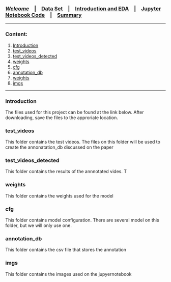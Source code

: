 

### [**_Welcome_**](readme.md)&emsp;|&emsp;[Data Set](data-set.md)&emsp;|&emsp;[Introduction and EDA](eda.md)&emsp;|&emsp;[Jupyter Notebook Code](YOLOv3.ipynb)&emsp;|&emsp;[Summary](summary.md)
<HR>

### Content:
1. [Introduction](#introduction)
2. [test_videos](#test_videos)
3. [test_videos_detected](#test_videos_detected)
4. [weights](#weights)
5. [cfg](#cfg)
6. [annotation_db](#annotation_db)
7. [weights](#weights)
8. [imgs](#imgs)

<HR>

### Introduction

The files used for this project can be found at the link below. After downloading, save the files to the approriate location. 

### test_videos

This folder contains the test videos. The files on this folder will be used to create the annonatation_db discussed on the paper


### test_videos_detected

This folder contains the results of the annnotated vides. T

### weights

This folder contains the weights used for the model

### cfg

This folder contains model configuration. There are several model on this folder, but we will only use one.

### annotation_db

This folder contains the csv file that stores the annotation

### imgs

This folder contains the images used on the jupyernotebook



